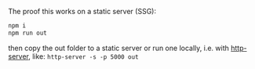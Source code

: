The proof this works on a static server (SSG):

```sh
npm i
npm run out
```

then copy the out folder to a static server or run one locally, i.e. with [http-server](https://github.com/http-party/http-server), like: `http-server -s -p 5000 out`
